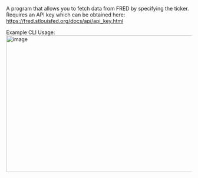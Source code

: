 A program that allows you to fetch data from FRED by specifying the ticker. Requires an API key which can be obtained here: https://fred.stlouisfed.org/docs/api/api_key.html


Example CLI Usage:
<img width="1762" height="372" alt="image" src="https://github.com/user-attachments/assets/c57dd423-0335-439f-9dee-270f98e4dfc1" />
